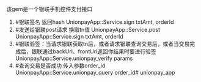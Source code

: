 该gem是一个银联手机控件支付接口
1. #银联签名 返回hash
	UnionpayApp::Service.sign txtAmt, orderId 
2. #发送给银联post请求 换取tn值
    UnionpayApp::Service.post UnionpayApp::Service.sign txtAmt, orderId 
3. #银联验签：当请求银联获取tn后，或者请求银联查询交易后，或者当交易完成后，银联通过backUrl、frontUrl返回你结果时要进行验签
	UnionpayApp::Service.unionpay_verify params
4. #查询交易是否成功 传入参数order_id
	UnionpayApp::Service.unionpay_query order_id# unionpay_app
